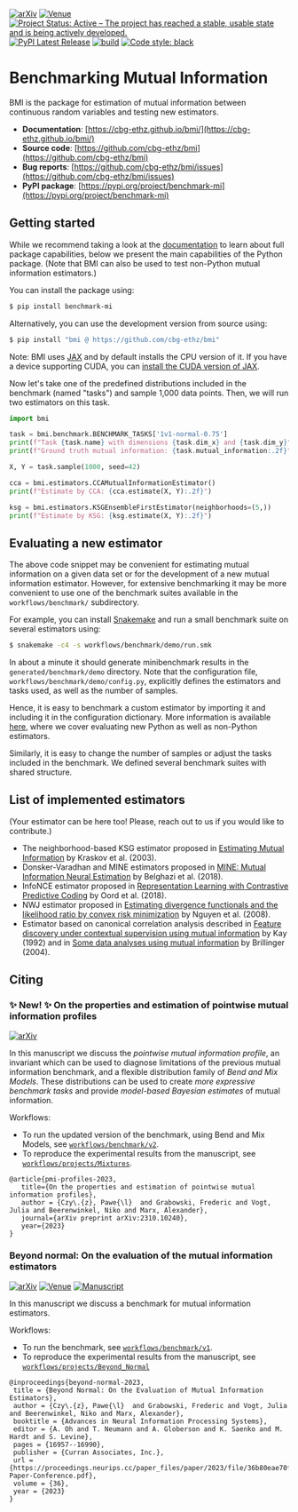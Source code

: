 [![arXiv](https://img.shields.io/badge/arXiv-2306.11078-b31b1b.svg)](https://arxiv.org/abs/2306.11078)
[![Venue](https://img.shields.io/badge/venue-NeurIPS_2023-darkblue)](https://neurips.cc/virtual/2023/poster/72978)
[![Project Status: Active – The project has reached a stable, usable state and is being actively developed.](https://www.repostatus.org/badges/latest/active.svg)](https://www.repostatus.org/#active)
[![PyPI Latest Release](https://img.shields.io/pypi/v/benchmark-mi.svg)](https://pypi.org/project/benchmark-mi/)
[![build](https://github.com/cbg-ethz/bmi/actions/workflows/build.yml/badge.svg?branch=main)](https://github.com/cbg-ethz/bmi/actions/workflows/build.yml)
[![Code style: black](https://img.shields.io/badge/code%20style-black-000000.svg)](https://github.com/psf/black)

# Benchmarking Mutual Information

BMI is the package for estimation of mutual information between continuous random variables and testing new estimators.

- **Documentation**: [https://cbg-ethz.github.io/bmi/](https://cbg-ethz.github.io/bmi/)
- **Source code**: [https://github.com/cbg-ethz/bmi](https://github.com/cbg-ethz/bmi)
- **Bug reports**: [https://github.com/cbg-ethz/bmi/issues](https://github.com/cbg-ethz/bmi/issues)
- **PyPI package**: [https://pypi.org/project/benchmark-mi](https://pypi.org/project/benchmark-mi)

## Getting started
While we recommend taking a look at the [documentation](https://cbg-ethz.github.io/bmi/) to learn about full package capabilities, below we present the main capabilities of the Python package.
(Note that BMI can also be used to test non-Python mutual information estimators.)

You can install the package using:

```bash
$ pip install benchmark-mi
```

Alternatively, you can use the development version from source using:

```bash
$ pip install "bmi @ https://github.com/cbg-ethz/bmi"
```

Note: BMI uses [JAX](https://github.com/google/jax) and by default installs the CPU version of it.
If you have a device supporting CUDA, you can [install the CUDA version of JAX](https://github.com/google/jax#pip-installation-gpu-cuda-installed-via-pip-easier).

Now let's take one of the predefined distributions included in the benchmark (named "tasks") and sample 1,000 data points.
Then, we will run two estimators on this task.

```python
import bmi

task = bmi.benchmark.BENCHMARK_TASKS['1v1-normal-0.75']
print(f"Task {task.name} with dimensions {task.dim_x} and {task.dim_y}")
print(f"Ground truth mutual information: {task.mutual_information:.2f}")

X, Y = task.sample(1000, seed=42)

cca = bmi.estimators.CCAMutualInformationEstimator()
print(f"Estimate by CCA: {cca.estimate(X, Y):.2f}")

ksg = bmi.estimators.KSGEnsembleFirstEstimator(neighborhoods=(5,))
print(f"Estimate by KSG: {ksg.estimate(X, Y):.2f}")
```

## Evaluating a new estimator

The above code snippet may be convenient for estimating mutual information on a given data set or for the development of a new mutual information estimator.
However, for extensive benchmarking it may be more convenient to use one of the benchmark suites available in the `workflows/benchmark/` subdirectory.

For example, you can install [Snakemake](https://snakemake.readthedocs.io/en/stable/) and run a small benchmark suite on several estimators using:

```bash
$ snakemake -c4 -s workflows/benchmark/demo/run.smk
```

In about a minute it should generate minibenchmark results in the `generated/benchmark/demo` directory. Note that the configuration file, `workflows/benchmark/demo/config.py`, explicitly defines the estimators and tasks used, as well as the number of samples.

Hence, it is easy to benchmark a custom estimator by importing it and including it in the configuration dictionary.
More information is available [here](https://cbg-ethz.github.io/bmi/benchmarking-new-estimator/), where we cover evaluating new Python as well as non-Python estimators.

Similarly, it is easy to change the number of samples or adjust the tasks included in the benchmark.
We defined several benchmark suites with shared structure.

## List of implemented estimators

(Your estimator can be here too! Please, reach out to us if you would like to contribute.)

- The neighborhood-based KSG estimator proposed in [Estimating Mutual Information](https://arxiv.org/abs/cond-mat/0305641) by Kraskov et al. (2003).
- Donsker-Varadhan and MINE estimators proposed in [MINE: Mutual Information Neural Estimation](https://arxiv.org/abs/1801.04062) by Belghazi et al. (2018).
- InfoNCE estimator proposed in [Representation Learning with Contrastive Predictive Coding](https://arxiv.org/abs/1807.03748) by Oord et al. (2018).
- NWJ estimator proposed in [Estimating divergence functionals and the likelihood ratio by convex risk minimization](https://arxiv.org/abs/0809.0853) by Nguyen et al. (2008).
- Estimator based on canonical correlation analysis described in [Feature discovery under contextual supervision using mutual information](https://ieeexplore.ieee.org/document/227286) by Kay (1992) and in [Some data analyses using mutual information](https://www.jstor.org/stable/43601047) by Brillinger (2004).


## Citing

### ✨ New! ✨ On the properties and estimation of pointwise mutual information profiles

[![arXiv](https://img.shields.io/badge/arXiv-2310.10240-b31b1b.svg)](https://arxiv.org/abs/2310.10240)

In this manuscript we discuss the *pointwise mutual information profile*, an invariant which can be used to diagnose limitations of the previous mutual information benchmark, and a flexible distribution family of *Bend and Mix Models*. These distributions can be used to create *more expressive benchmark tasks* and provide *model-based Bayesian estimates* of mutual information.

Workflows:
  - To run the updated version of the benchmark, using Bend and Mix Models, see [`workflows/benchmark/v2`](./workflows/benchmark/v2/).
  - To reproduce the experimental results from the manuscript, see [`workflows/projects/Mixtures`](./workflows/projects/Mixtures/).

```
@article{pmi-profiles-2023,
   title={On the properties and estimation of pointwise mutual information profiles},
   author = {Czy\.{z}, Pawe{\l}  and Grabowski, Frederic and Vogt, Julia and Beerenwinkel, Niko and Marx, Alexander},
   journal={arXiv preprint arXiv:2310.10240},
   year={2023}
}
```

### Beyond normal: On the evaluation of the mutual information estimators

[![arXiv](https://img.shields.io/badge/arXiv-2306.11078-b31b1b.svg)](https://arxiv.org/abs/2306.11078)
[![Venue](https://img.shields.io/badge/venue-NeurIPS_2023-darkblue)](https://neurips.cc/virtual/2023/poster/72978)
[![Manuscript](https://img.shields.io/badge/manuscript-PDF-darkblue)](https://papers.nips.cc/paper_files/paper/2023/hash/36b80eae70ff629d667f210e13497edf-Abstract-Conference.html)

In this manuscript we discuss a benchmark for mutual information estimators.

Workflows:
  - To run the benchmark, see [`workflows/benchmark/v1`](./workflows/benchmark/v1).
  - To reproduce the experimental results from the manuscript, see [`workflows/projects/Beyond_Normal`](./workflows/projects/Beyond_Normal/)

```
@inproceedings{beyond-normal-2023,
 title = {Beyond Normal: On the Evaluation of Mutual Information Estimators},
 author = {Czy\.{z}, Pawe{\l}  and Grabowski, Frederic and Vogt, Julia and Beerenwinkel, Niko and Marx, Alexander},
 booktitle = {Advances in Neural Information Processing Systems},
 editor = {A. Oh and T. Neumann and A. Globerson and K. Saenko and M. Hardt and S. Levine},
 pages = {16957--16990},
 publisher = {Curran Associates, Inc.},
 url = {https://proceedings.neurips.cc/paper_files/paper/2023/file/36b80eae70ff629d667f210e13497edf-Paper-Conference.pdf},
 volume = {36},
 year = {2023}
}
```
